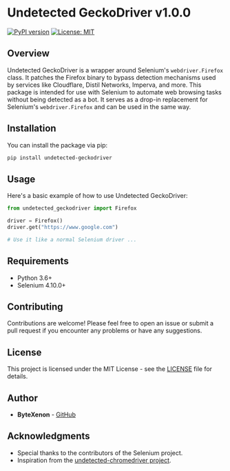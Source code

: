 # Undetected GeckoDriver v1.0.0

[![PyPI version](https://badge.fury.io/py/undetected_geckodriver.svg)](https://badge.fury.io/py/undetected_geckodriver)
[![License: MIT](https://img.shields.io/badge/License-MIT-yellow.svg)](https://opensource.org/licenses/MIT)

## Overview

Undetected GeckoDriver is a wrapper around Selenium's `webdriver.Firefox` class. It patches the Firefox binary to bypass detection mechanisms used by services like Cloudflare, Distil Networks, Imperva, and more. This package is intended for use with Selenium to automate web browsing tasks without being detected as a bot. It serves as a drop-in replacement for Selenium's `webdriver.Firefox` and can be used in the same way.

## Installation

You can install the package via pip:

```bash
pip install undetected-geckodriver
```

## Usage

Here's a basic example of how to use Undetected GeckoDriver:

```python
from undetected_geckodriver import Firefox

driver = Firefox()
driver.get("https://www.google.com")

# Use it like a normal Selenium driver ...
```

## Requirements

- Python 3.6+
- Selenium 4.10.0+

## Contributing

Contributions are welcome! Please feel free to open an issue or submit a pull request if you encounter any problems or have any suggestions.

## License

This project is licensed under the MIT License - see the [LICENSE](LICENSE) file for details.

## Author

- **ByteXenon** - [GitHub](https://github.com/ByteXenon)

## Acknowledgments

- Special thanks to the contributors of the Selenium project.
- Inspiration from the [undetected-chromedriver project](https://github.com/ultrafunkamsterdam/undetected-chromedriver).